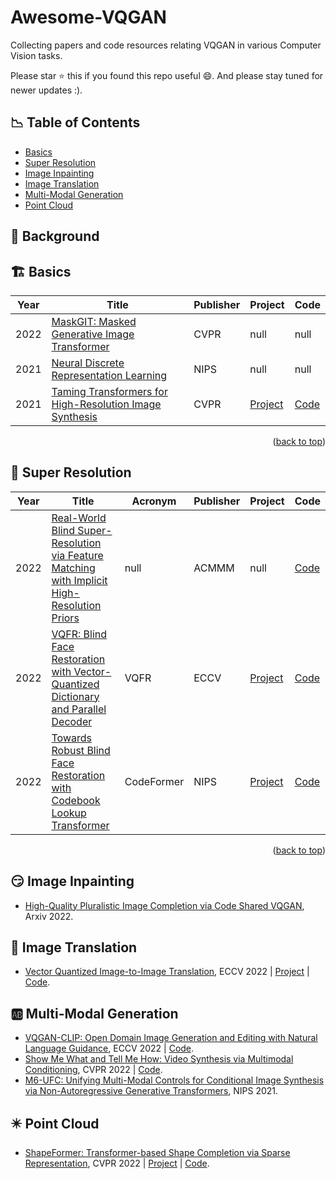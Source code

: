 # Awesome-VQGAN
Collecting papers and code resources relating VQGAN in various Computer Vision tasks.

Please star :star: this if you found this repo useful :smile:. And please stay tuned for newer updates :).

## :chart_with_downwards_trend: Table of Contents 
- [Basics](#basics)
- [Super Resolution](#super-resolution)
- [Image Inpainting](#image-inpainting)
- [Image Translation](#image-translation)
- [Multi-Modal Generation](#multi-modal-generation)
- [Point Cloud](#point-cloud)

## :book: Background

## :building_construction: Basics
|Year|Title|Publisher|Project|Code
|---|---|---|---|---|
|2022|[MaskGIT: Masked Generative Image Transformer](https://arxiv.org/abs/2202.04200v1)|CVPR|null|null|
|2021|[Neural Discrete Representation Learning](https://proceedings.neurips.cc/paper/2017/hash/7a98af17e63a0ac09ce2e96d03992fbc-Abstract.html)|NIPS|null|null|
|2021|[Taming Transformers for High-Resolution Image Synthesis](http://arxiv.org/abs/2012.09841)|CVPR|[Project](https://compvis.github.io/taming-transformers/) | [Code](https://github.com/CompVis/taming-transformers)|
<p align=right>(<a href=#Table-of-Contents>back to top</a>)</p>


## :clown_face: Super Resolution
|Year|Title|Acronym|Publisher|Project|Code
|---|---|---|---|---|---|
|2022|[Real-World Blind Super-Resolution via Feature Matching with Implicit High-Resolution Priors](http://arxiv.org/abs/2202.13142)|null|ACMMM|null|[Code](https://github.com/chaofengc/FeMaSR)|
|2022|[VQFR: Blind Face Restoration with Vector-Quantized Dictionary and Parallel Decoder](http://arxiv.org/abs/2205.06803)|VQFR|ECCV|[Project](https://ycgu.site/projects/vqfr) | [Code](https://github.com/TencentARC/VQFR)|
|2022|[Towards Robust Blind Face Restoration with Codebook Lookup Transformer](http://arxiv.org/abs/2206.11253)|CodeFormer|NIPS|[Project](https://shangchenzhou.com/projects/CodeFormer) | [Code](https://github.com/sczhou/CodeFormer)|
<p align=right>(<a href=#Table-of-Contents>back to top</a>)</p>


## :smirk: Image Inpainting 
- [High-Quality Pluralistic Image Completion via Code Shared VQGAN](http://arxiv.org/abs/2204.01931), Arxiv 2022.

## :twisted_rightwards_arrows: Image Translation 
- [Vector Quantized Image-to-Image Translation](http://arxiv.org/abs/2207.13286), ECCV 2022 | [Project](https://cyj407.github.io/VQ-I2I/) | [Code](https://github.com/cyj407/VQ-I2I).

## :ab: Multi-Modal Generation 
- [VQGAN-CLIP: Open Domain Image Generation and Editing with Natural Language Guidance](http://arxiv.org/abs/2204.08583), ECCV 2022 | [Code](https://github.com/EleutherAI/vqgan-clip).
- [Show Me What and Tell Me How: Video Synthesis via Multimodal Conditioning](http://arxiv.org/abs/2203.02573), CVPR 2022 | [Code](https://github.com/snap-research/MMVID).
- [M6-UFC: Unifying Multi-Modal Controls for Conditional Image Synthesis via Non-Autoregressive Generative Transformers](https://arxiv.org/abs/2105.14211v4), NIPS 2021.

## :eight_pointed_black_star: Point Cloud 
- [ShapeFormer: Transformer-based Shape Completion via Sparse Representation](http://arxiv.org/abs/2201.10326), CVPR 2022 | [Project](https://shapeformer.github.io/) | [Code](https://github.com/qheldiv/shapeformer).